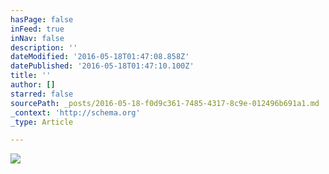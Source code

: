 ```yaml
---
hasPage: false
inFeed: true
inNav: false
description: ''
dateModified: '2016-05-18T01:47:08.858Z'
datePublished: '2016-05-18T01:47:10.100Z'
title: ''
author: []
starred: false
sourcePath: _posts/2016-05-18-f0d9c361-7485-4317-8c9e-012496b691a1.md
_context: 'http://schema.org'
_type: Article

---
```

![](https://the-grid-user-content.s3-us-west-2.amazonaws.com/64b437c4-70aa-49f3-9beb-0247862dab14.jpg)